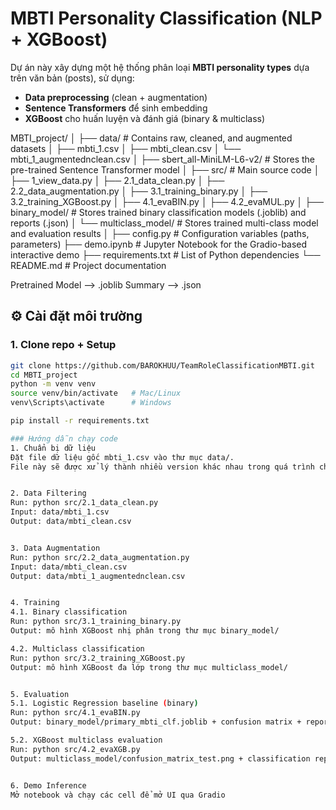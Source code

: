 # MBTI Personality Classification (NLP + XGBoost)

Dự án này xây dựng một hệ thống phân loại **MBTI personality types** dựa trên văn bản (posts), sử dụng:
- **Data preprocessing** (clean + augmentation)
- **Sentence Transformers** để sinh embedding
- **XGBoost** cho huấn luyện và đánh giá (binary & multiclass)

MBTI_project/
│
├── data/                 # Contains raw, cleaned, and augmented datasets
│   ├── mbti_1.csv
│   ├── mbti_clean.csv
│   └── mbti_1_augmentednclean.csv
│
├── sbert_all-MiniLM-L6-v2/ # Stores the pre-trained Sentence Transformer model
│
├── src/                  # Main source code
│   ├── 1_view_data.py
│   ├── 2.1_data_clean.py
│   ├── 2.2_data_augmentation.py
│   ├── 3.1_training_binary.py
│   ├── 3.2_training_XGBoost.py
│   ├── 4.1_evaBIN.py
│   ├── 4.2_evaMUL.py
│   ├── binary_model/       # Stores trained binary classification models (.joblib) and reports (.json)
│   └── multiclass_model/   # Stores trained multi-class model and evaluation results
│
├── config.py             # Configuration variables (paths, parameters)
├── demo.ipynb            # Jupyter Notebook for the Gradio-based interactive demo
├── requirements.txt      # List of Python dependencies
└── README.md             # Project documentation


Pretrained Model --> .joblib
Summary --> .json


## ⚙️ Cài đặt môi trường

### 1. Clone repo + Setup
```bash
git clone https://github.com/BAROKHUU/TeamRoleClassificationMBTI.git
cd MBTI_project
python -m venv venv
source venv/bin/activate   # Mac/Linux
venv\Scripts\activate      # Windows

pip install -r requirements.txt

### Hướng dẫn chạy code
1. Chuẩn bị dữ liệu
Đặt file dữ liệu gốc mbti_1.csv vào thư mục data/.
File này sẽ được xử lý thành nhiều version khác nhau trong quá trình chạy.


2. Data Filtering
Run: python src/2.1_data_clean.py
Input: data/mbti_1.csv
Output: data/mbti_clean.csv


3. Data Augmentation
Run: python src/2.2_data_augmentation.py
Input: data/mbti_clean.csv
Output: data/mbti_1_augmentednclean.csv


4. Training
4.1. Binary classification
Run: python src/3.1_training_binary.py
Output: mô hình XGBoost nhị phân trong thư mục binary_model/

4.2. Multiclass classification 
Run: python src/3.2_training_XGBoost.py
Output: mô hình XGBoost đa lớp trong thư mục multiclass_model/


5. Evaluation
5.1. Logistic Regression baseline (binary)
Run: python src/4.1_evaBIN.py
Output: binary_model/primary_mbti_clf.joblib + confusion matrix + report JSON

5.2. XGBoost multiclass evaluation
Run: python src/4.2_evaXGB.py
Output: multiclass_model/confusion_matrix_test.png + classification report


6. Demo Inference
Mở notebook và chạy các cell để mở UI qua Gradio 